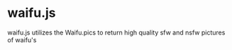 # waifu.js
 waifu.js utilizes the Waifu.pics to return high quality sfw and nsfw pictures of waifu's
